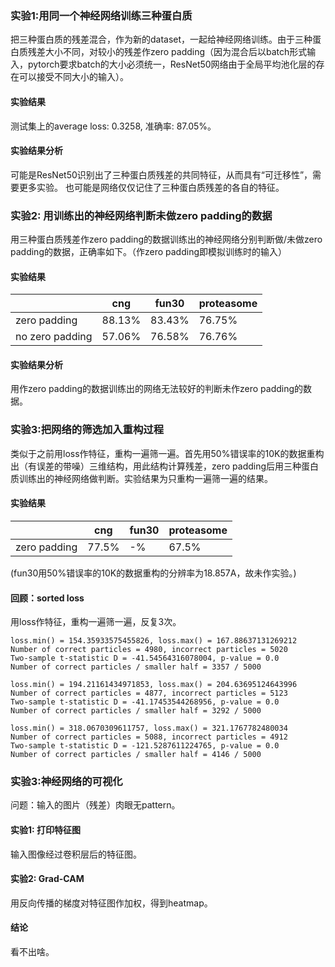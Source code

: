 ### 实验1:用同一个神经网络训练三种蛋白质
把三种蛋白质的残差混合，作为新的dataset，一起给神经网络训练。由于三种蛋白质残差大小不同，对较小的残差作zero padding（因为混合后以batch形式输入，pytorch要求batch的大小必须统一，ResNet50网络由于全局平均池化层的存在可以接受不同大小的输入）。
#### 实验结果
测试集上的average loss: 0.3258, 准确率: 87.05%。
#### 实验结果分析
可能是ResNet50识别出了三种蛋白质残差的共同特征，从而具有“可迁移性”，需要更多实验。
也可能是网络仅仅记住了三种蛋白质残差的各自的特征。

### 实验2: 用训练出的神经网络判断未做zero padding的数据
用三种蛋白质残差作zero padding的数据训练出的神经网络分别判断做/未做zero padding的数据，正确率如下。（作zero padding即模拟训练时的输入）
#### 实验结果
|  | cng | fun30 | proteasome |
| ---- |  ---- | ---- | ---- |
| zero padding | 88.13% | 83.43% | 76.75% |
| no zero padding | 57.06% | 76.58% | 76.76% |
#### 实验结果分析
用作zero padding的数据训练出的网络无法较好的判断未作zero padding的数据。

### 实验3:把网络的筛选加入重构过程
类似于之前用loss作特征，重构一遍筛一遍。首先用50%错误率的10K的数据重构出（有误差的带噪）三维结构，用此结构计算残差，zero padding后用三种蛋白质训练出的神经网络做判断。实验结果为只重构一遍筛一遍的结果。
#### 实验结果
|  | cng | fun30 | proteasome |
| ---- |  ---- | ---- | ---- |
| zero padding | 77.5% | -% | 67.5% |
(fun30用50%错误率的10K的数据重构的分辨率为18.857A，故未作实验。)
#### 回顾：sorted loss
用loss作特征，重构一遍筛一遍，反复3次。
```
loss.min() = 154.35933575455826, loss.max() = 167.88637131269212
Number of correct particles = 4980, incorrect particles = 5020
Two-sample t-statistic D = -41.54564316078004, p-value = 0.0
Number of correct particles / smaller half = 3357 / 5000

loss.min() = 194.21161434971853, loss.max() = 204.63695124643996
Number of correct particles = 4877, incorrect particles = 5123
Two-sample t-statistic D = -41.17453544268956, p-value = 0.0
Number of correct particles / smaller half = 3292 / 5000

loss.min() = 318.0670309611757, loss.max() = 321.1767782480034
Number of correct particles = 5088, incorrect particles = 4912
Two-sample t-statistic D = -121.5287611224765, p-value = 0.0
Number of correct particles / smaller half = 4146 / 5000
```

### 实验3:神经网络的可视化
问题：输入的图片（残差）肉眼无pattern。
#### 实验1: 打印特征图
输入图像经过卷积层后的特征图。
#### 实验2: Grad-CAM
用反向传播的梯度对特征图作加权，得到heatmap。
#### 结论
看不出啥。
